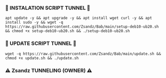 ### 🔰 INSTALATION SCRIPT TUNNEL 🔰
```
apt update -y && apt upgrade -y && apt install wget curl -y && apt install sudo -y && wget -q https://raw.githubusercontent.com/Zsandz/Bab/main/setup-deb10-ub20.sh && chmod +x setup-deb10-ub20.sh && ./setup-deb10-ub20.sh
```
### 🔰 UPDATE SCRIPT TUNNEL 🔰
```
wget -q https://raw.githubusercontent.com/Zsandz/Bab/main/update.sh && chmod +x update.sh && ./update.sh
```
### ⚠️ Zsandz TUNNELING (OWNER) ⚠️
